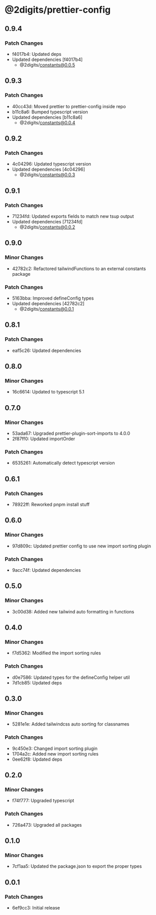 # @2digits/prettier-config

## 0.9.4

### Patch Changes

- f4017b4: Updated deps
- Updated dependencies [f4017b4]
  - @2digits/constants@0.0.5

## 0.9.3

### Patch Changes

- 40cc43d: Moved prettier to prettier-config inside repo
- b11c8a6: Bumped typescript version
- Updated dependencies [b11c8a6]
  - @2digits/constants@0.0.4

## 0.9.2

### Patch Changes

- 4c04296: Updated typescript version
- Updated dependencies [4c04296]
  - @2digits/constants@0.0.3

## 0.9.1

### Patch Changes

- 71234fd: Updated exports fields to match new tsup output
- Updated dependencies [71234fd]
  - @2digits/constants@0.0.2

## 0.9.0

### Minor Changes

- 42782c2: Refactored tailwindFunctions to an external constants package

### Patch Changes

- 5163bba: Improved defineConfig types
- Updated dependencies [42782c2]
  - @2digits/constants@0.0.1

## 0.8.1

### Patch Changes

- eaf5c26: Updated dependencies

## 0.8.0

### Minor Changes

- 16c6614: Updated to typescript 5.1

## 0.7.0

### Minor Changes

- 53ada67: Upgraded prettier-plugin-sort-imports to 4.0.0
- 2f87ff0: Updated importOrder

### Patch Changes

- 6535261: Automatically detect typescript version

## 0.6.1

### Patch Changes

- 78922ff: Reworked pnpm install stuff

## 0.6.0

### Minor Changes

- 97d809c: Updated prettier config to use new import sorting plugin

### Patch Changes

- 9acc74f: Updated dependencies

## 0.5.0

### Minor Changes

- 3c00d38: Added new tailwind auto formatting in functions

## 0.4.0

### Minor Changes

- f7d5362: Modified the import sorting rules

### Patch Changes

- d0e7586: Updated types for the defineConfig helper util
- 7d1cb85: Updated deps

## 0.3.0

### Minor Changes

- 5281e1e: Added tailwindcss auto sorting for classnames

### Patch Changes

- 9c450e3: Changed import sorting plugin
- 1704a2c: Added new import sorting rules
- 0ee62f8: Updated deps

## 0.2.0

### Minor Changes

- f74f777: Upgraded typescript

### Patch Changes

- 726a473: Upgraded all packages

## 0.1.0

### Minor Changes

- 7cf1aa5: Updated the package.json to export the proper types

## 0.0.1

### Patch Changes

- 6ef9cc3: Initial release

